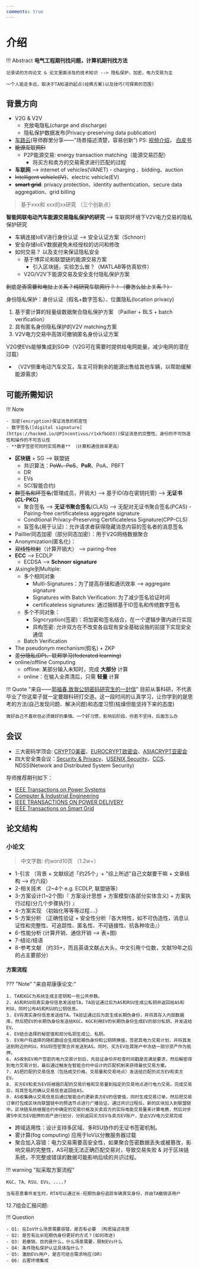 ```yaml
---
comments: true
---
```


# 介绍

!!! Abstract
    **电气工程期刊找问题，计算机期刊找方法**

    记录读的方向论文 & 论文里面涉及的技术知识 --> 隐私保护，加密，电力交易为主
    
    一个人能走多远，取决于TA知道的起点(经典方案)以及技巧(可探索的范围)


## 背景方向
- V2G & V2V
    - 充放电隐私(charge and discharge)
    - 隐私保护数据发布(Privacy-preserving data publication)
- [车路云](https://www.tsinghua.edu.cn/info/1182/109825.htm)(导师群里分享——"场景描述清楚，容易创新") PS: [视频介绍](https://www.bilibili.com/video/BV1V1421y7n3/?spm_id_from=333.337.search-card.all.click&vd_source=41a19477b1cd284eb33c00c0aae3f725)， [白皮书](https://13115299.s21i.faiusr.com/61/1/ABUIABA9GAAgzKiYngYo_oOy7AY.pdf)
- ~~能源互联网EI~~
    - P2P能源交易: energy transaction matching（能源交易匹配）
        - 将买方和卖方的交易需求进行匹配的过程
- **车联网** --> internet of vehicles(VANET)
      -  charging 、bidding、auction
- ~~Intelligent vehicle(IV)~~、electric vehicle(EV)
- ~~**smart grid**~~: privacy protection、identity authentication、secure data aggregation、grid billing 

> 基于xxx和 xxx的xx研究 （三个创新点）

**智能网联电动汽车能源交易隐私保护的研究**  -->  车联网环境下V2V电力交易的隐私保护研究

- 车辆连接IoEV进行身份认证 --> 安全认证方案（Schnorr）
- 安全存储IoEV数据避免未经授权的访问和修改
- 如何交易？ 以及支付来保证隐私安全
    * 基于博弈论和联盟链的能源交易方案
        + 引入区块链，实验怎么做？（MATLAB等仿真软件）
    * V2G/V2V下能源交易及安全支付隐私保护方案


~~到底是否需要和电扯上关系？纯研究车联网行？！（要怎么扯上关系？）~~

身份隐私保护：身份认证（假名+数字签名）、位置隐私(location privacy)

1.	基于雾计算的轻量级数据聚合隐私保护方案 （Paillier + BLS + batch verification）
2.	具有匿名身份隐私保护的V2V matching方案 
3.	V2V电力交易中高效可撤销匿名身份认证方案


V2G使EVs能够集成到SG中（V2G可在需要时提供给电网能量，减少电网的潜在过载）

- （V2V侧重电动汽车交互，车主可将剩余的能源出售给其他车辆，以帮助缓解能源需求）

## 可能所需知识

!!! Note

    - 加密(encryption)保证消息的机密性
    - 数字签名([digital signature](https://hackmd.io/@PIncentivus/r1xkfbGO3))保证消息的完整性、身份的不可伪造性和操作的不可否认性
    - **数字签密可同时实现两者** （计算和通信效率更高）

- **区块链** + SG --> 联盟链
    - 共识算法：~~PoW、PoS~~、**PoR**、PoA、PBFT
    - DR
    - EVs
    - SC(智能合约)
- ~~群签名和环签名~~(管理成员，开销大) --> 基于ID(存在密钥托管) --> **无证书(CL-PKC)**
    - 聚合签名 --> **无证书聚合签名**(CLAS) --> 无配对无证书聚合签名(PCAS)
          - Pairing-free certificateless aggregate signature 
    - Conditional Privacy-Preserving Certificateless Signature(CPP-CLS)
    - 盲签名(用于认证)：允许请求者获得隐藏消息内容的签名者的消息签名
- Paillier同态加密（部分同态加密）：用于V2G网络数据聚合
- Anonymization(匿名化)： 
- ~~双线性映射~~（计算开销大） --> pairing-free
- **ECC** --> ECDLP
    - ECDSA --> **Schnorr signature**
- 从single到Multiple: 
    - 多个相同对象
        * Multi-Signatures：为了提高存储和通讯效率 --> aggregate signature
        * Signatures with Batch Verification: 为了减少签名验证时间
        * certificateless signatures: 通过捆绑基于ID签名和传统数字签名
    - 多个不同对象：
        * Signcryption(签密)：将加密和签名结合，在一个逻辑步骤内进行实现
        * 异构签密:  允许双方在不改变各自现有安全基础设施的前提下实现安全通信
    - Batch Verification  
- The pseudonym mechanism(假名) + ZKP
- ~~差分隐私(DP)、联邦学习(federated learning)~~
- online/offline Computing
    * offline: 某部分输入未知时，完成 **大部分** 计算
    * online：在输入全弄清后，只需 **轻量** 计算

!!! Quote "来自——[郭福春.致我公钥密码研究生的一封信](https://documents.uow.edu.au/~fuchun/jow/001-revisited.pdf)"
    目前从事科研，不代表毕业了你这辈子就一定要跟科研打交道。这一段时间的认真学习，让你学到的是思考的方法(自己发现问题、解决问题)和态度习惯(枯燥但能坚持下来的态度)

    做好自己不喜欢但必须做好的事情。一个好习惯，影响后阶段，你若不坚持，后面怎么办


## 会议

- 三大密码学顶会: [CRYPTO美密](https://www.iacr.org/meetings/crypto/)、[EUROCRYPT欧密会](https://www.iacr.org/meetings/eurocrypt/)、[ASIACRYPT亚密会](https://asiacrypt.iacr.org/)
- 四大安全类会议：[Security & Privacy](https://onlinelibrary.wiley.com/journal/24756725)、[USENIX Security](https://www.usenix.org/conferences)、[CCS](https://dl.acm.org/conference/ccs)、NDSS(Network and Distributed System Security)

导师推荐期刊如下：
    
- [IEEE Transactions on Power Systems](https://ieeexplore.ieee.org/xpl/RecentIssue.jsp?punumber=59)
- [Computer & Industrial Engineering](https://www.sciencedirect.com/journal/computers-and-industrial-engineering)
- [IEEE TRANSACTIONS ON POWER DELIVERY](https://ieeexplore.ieee.org/xpl/RecentIssue.jsp?punumber=61)
- [IEEE Transactions on Smart Grid](https://ieeexplore.ieee.org/xpl/RecentIssue.jsp?punumber=5165411)

## 论文结构 

### 小论文

> 中文字数: 约word10页 （1.2w+）

- 1-引言 （背景 + 文献综述「约25个」+ "综上所述"自己文献要干嘛 +  文章结构  --> 约六段）
- 2-相关技术 （2~4个 e.g. ECDLP, 联盟链等） 
- 3-方案设计(1~2个图)『 方案设计思想 + 方案模型(各部分实体含义) + 方案执行过程(分几个步骤执行) 』
- 4-方案实现 （初始化等等等过程....）
- 5-方案分析 （正确性验证 + 安全性分析『各大特性，如不可伪造性，消息认证性和完整性、可追踪性、匿名性、不可链接性、抗各种攻击』）
- 6-性能分析 (计算开销、通信开销  -->  表+图)
- 7-结论/结语
- 8-参考文献 （约35+，而且英语文献占大头，中文引用个位数，文献19年之后的占主要部分）


#### 方案流程

??? "Note" "来自郑康康论文:"

    1. TA和KGC为系统生成主密钥和一些公共参数。
    2. AS和RSU将真实身份信息发送给TA，TA验证通过后为AS和RSU生成公私钥并返回给AS和RSU，同时公布AS和RSU的公钥信息。
    3. EV将真实身份信息发送给TA，TA验证通过后为其生成长期伪身份，并将其存入内部数据库，然后把EV的长期伪身份发送给KGC。KGC利用EV的长期伪身份生成EV的部分私钥，并发送给EV。
    4. EV结合选择的秘密值和部分私钥生成公、私钥。
    5. EV用户将选择的随机数组合生成短期伪身份和公钥转换值，签密其电力交易计划，并将其发送到附近的RSU，RSU将签密聚合并发送到AS。同时，买方EV在其账户中冻结一部分资产作为抵押。
    6. AS收到EV用户签密的电力交易计划后，先验证身份并检查时间戳是否满足要求，然后解密得到电力交易计划，最后通过触发在智能合约中设计的匹配机制来获得最优交易方案。
    7. AS把匹配的交易信息（包括成交价格、交易量和交易地点）发送给匹配的买方EV和卖方EV。
    8. 买方EV和卖方EV将根据匹配的交易价格和交易量到指定的交易地点进行电力交易。完成交易后，将其签名的确认交易信息返回给AS。
    9. AS收集确认交易信息后通过智能合约更新卖方EV的信誉值，同时生成交易订单，然后把交易订单打包成区块向联盟链中的预选节点进行广播验证。通过共识过程后，新的区块加入到联盟链中。区块链系统根据合约中确定的交易价格及买卖双方的实际电能交易量来计算电费，然后对步骤5中买方EV抵押的资产进行划分，分别返回买方EV与卖方EV账户，至此V2V电力交易完成


- 跨域适用性：设计支持多区域、多RSU协作的无证书签密机制。
- 雾计算(fog computing) 应用于IoV以分散服务器过载
- 聚合加入容错：电力交易需要高安全性，如果聚合签密数据丢失或被篡改，影响交易的完整性，AS可能无法正确匹配交易对，导致交易失败 & 对于区块链系统，不完整或错误的数据可能影响后续的共识过程。

!!! warning "拟采取方案流程"

    KGC、TA、RSU、EVs、....?

    当有恶意事件发生时，RTA可以通过长-短期伪身份追踪车辆真实身份，并由TA撤销该用户

12.7组会汇报问题:

!!! Question
   
    - Q1: 在IoV什么场景需要容错，是否有必要 （构思描述背景
    - Q2: 是否有比长短期伪身份更好的方式？(如何改进)
    - Q3: 若撤销，目的是什么，什么场景需要，限制EVs什么
    - Q4: 条件隐私保护认证具体指什么？
    - Q5: 激励EVs用户，是否可结合需求响应(DR)
    - Q6: 云雾环境集成